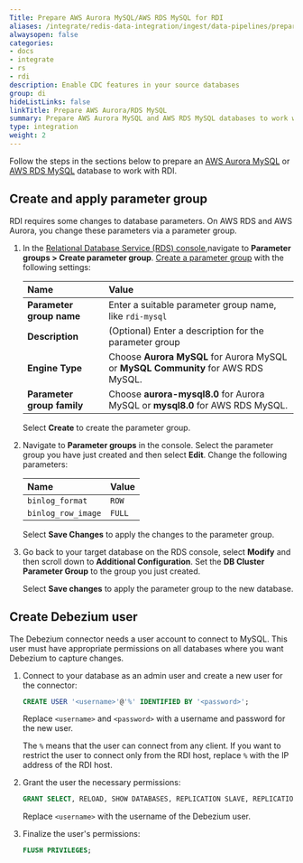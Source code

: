 ```yaml
---
Title: Prepare AWS Aurora MySQL/AWS RDS MySQL for RDI
aliases: /integrate/redis-data-integration/ingest/data-pipelines/prepare-dbs/aws-aurora-rds/aws-aur-mysql/
alwaysopen: false
categories:
- docs
- integrate
- rs
- rdi
description: Enable CDC features in your source databases
group: di
hideListLinks: false
linkTitle: Prepare AWS Aurora/RDS MySQL
summary: Prepare AWS Aurora MySQL and AWS RDS MySQL databases to work with Redis Data Integration.
type: integration
weight: 2
---
```


Follow the steps in the sections below to prepare an [AWS Aurora MySQL](https://docs.aws.amazon.com/AmazonRDS/latest/AuroraUserGuide/CHAP_GettingStartedAurora.CreatingConnecting.Aurora.html) or [AWS RDS MySQL](https://docs.aws.amazon.com/AmazonRDS/latest/UserGuide/CHAP_GettingStarted.CreatingConnecting.MySQL.html) database to work with RDI.

## Create and apply parameter group

RDI requires some changes to database parameters. On AWS RDS and AWS Aurora, you change these parameters via a parameter group.

1. In the [Relational Database Service (RDS) console](https://console.aws.amazon.com/rds/),navigate to **Parameter groups > Create parameter group**. [Create a parameter group](https://docs.aws.amazon.com/AmazonRDS/latest/AuroraUserGuide/USER_WorkingWithParamGroups.CreatingCluster.html) with the following settings:

    | Name | Value |
    | :-- | :-- |
    | **Parameter group name**  | Enter a suitable parameter group name, like `rdi-mysql` |
    | **Description**  | (Optional) Enter a description for the parameter group |
    | **Engine Type**  | Choose **Aurora MySQL** for Aurora MySQL or **MySQL Community** for AWS RDS MySQL.  |
    | **Parameter group family**  | Choose **aurora-mysql8.0** for Aurora MySQL or **mysql8.0** for AWS RDS MySQL. |

    Select **Create** to create the parameter group.

1. Navigate to **Parameter groups** in the console. Select the parameter group you have just created and then select **Edit**. Change the following parameters:

    | Name | Value |
    | :-- | :-- |
    | `binlog_format`  | `ROW` |
    | `binlog_row_image`  | `FULL` |

    Select **Save Changes** to apply the changes to the parameter group.

1. Go back to your target database on the RDS console, select **Modify** and then scroll down to **Additional Configuration**. Set the **DB Cluster Parameter Group** to the group you just created. 

    Select **Save changes** to apply the parameter group to the new database.

## Create Debezium user

The Debezium connector needs a user account to connect to MySQL. This
user must have appropriate permissions on all databases where you want Debezium
to capture changes.

1. Connect to your database as an admin user and create a new user for the connector:

    ```sql
    CREATE USER '<username>'@'%' IDENTIFIED BY '<password>';
    ```

    Replace `<username>` and `<password>` with a username and password for the new user.

    The `%` means that the user can connect from any client. If you want to restrict the user to connect only from the RDI host, replace `%` with the IP address of the RDI host.

1. Grant the user the necessary permissions:

    ```sql
    GRANT SELECT, RELOAD, SHOW DATABASES, REPLICATION SLAVE, REPLICATION CLIENT, LOCK TABLES ON *.* TO '<username>'@'%';
    ```

    Replace `<username>` with the username of the Debezium user.

1. Finalize the user's permissions:

    ```sql
    FLUSH PRIVILEGES;
    ```
